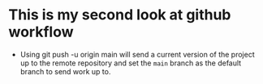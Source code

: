 # This is my second look at github workflow

- Using git push -u origin main will send a current version of the project up to the remote repository and set the `main` branch as the default branch to send work up to.
